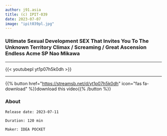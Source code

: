 ```yaml
---
author: j91.asia
title: (c) IPIT-039
date: 2023-07-07
image: "ipit039pl.jpg"
---
```


### Ultimate Sexual Development SEX That Invites You To The Unknown Territory Climax / Screaming / Great Ascension Endless Acme SP Nao Mikawa
___

{{< youtubepl yt1p07h5k0dh >}}
___

{{% button href="https://streamsb.net/d/yt1p07h5k0dh" icon="fas fa-download" %}}download this video{{% /button %}}
### About

`Release date: 2023-07-11`

`Duration: 120 min`

`Maker:	IDEA POCKET`